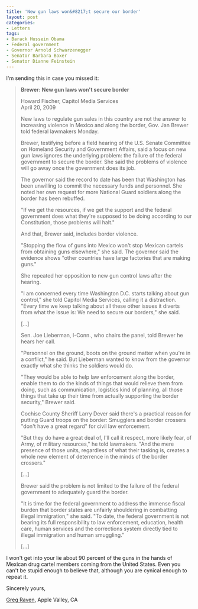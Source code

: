 ```yaml
---
title: 'New gun laws won&#8217;t secure our border'
layout: post
categories:
- Letters
tags:
- Barack Hussein Obama
- Federal government
- Governor Arnold Schwarzenegger
- Senator Barbara Boxer
- Senator Dianne Feinstein
---
```


I'm sending this in case you missed it:

> **Brewer: New gun laws won't secure border**
> 
> Howard Fischer, Capitol Media Services  
> April 20, 2009
> 
> New laws to regulate gun sales in this country are not the answer to increasing violence in Mexico and along the border, Gov. Jan Brewer told federal lawmakers Monday.
> 
> Brewer, testifying before a field hearing of the U.S. Senate Committee on Homeland Security and Government Affairs, said a focus on new gun laws ignores the underlying problem: the failure of the federal government to secure the border. She said the problems of violence will go away once the government does its job.
> 
> The governor said the record to date has been that Washington has been unwilling to commit the necessary funds and personnel. She noted her own request for more National Guard soldiers along the border has been rebuffed.
> 
> "If we get the resources, if we get the support and the federal government does what they're supposed to be doing according to our Constitution, those problems will halt."
> 
> And that, Brewer said, includes border violence.
> 
> "Stopping the flow of guns into Mexico won't stop Mexican cartels from obtaining guns elsewhere," she said. The governor said the evidence shows "other countries have large factories that are making guns."
> 
> She repeated her opposition to new gun control laws after the hearing.
> 
> "I am concerned every time Washington D.C. starts talking about gun control," she told Capitol Media Services, calling it a distraction. "Every time we keep talking about all these other issues it diverts from what the issue is: We need to secure our borders," she said.
> 
> \[...\]
> 
> Sen. Joe Lieberman, I-Conn., who chairs the panel, told Brewer he hears her call.
> 
> "Personnel on the ground, boots on the ground matter when you're in a conflict," he said. But Lieberman wanted to know from the governor exactly what she thinks the soldiers would do.
> 
> "They would be able to help law enforcement along the border, enable them to do the kinds of things that would relieve them from doing, such as communication, logistics kind of planning, all those things that take up their time from actually supporting the border security," Brewer said.
> 
> Cochise County Sheriff Larry Dever said there's a practical reason for putting Guard troops on the border: Smugglers and border crossers "don't have a great regard" for civil law enforcement.
> 
> "But they do have a great deal of, I'll call it respect, more likely fear, of Army, of military resources," he told lawmakers. "And the mere presence of those units, regardless of what their tasking is, creates a whole new element of deterrence in the minds of the border crossers."
> 
> \[...\]
> 
> Brewer said the problem is not limited to the failure of the federal government to adequately guard the border.
> 
> "It is time for the federal government to address the immense fiscal burden that border states are unfairly shouldering in combatting illegal immigration," she said. "To date, the federal government is not bearing its full responsibility to law enforcement, education, health care, human services and the corrections system directly tied to illegal immigration and human smuggling."
> 
> \[...\]

I won't get into your lie about 90 percent of the guns in the hands of Mexican drug cartel members coming from the United States. Even you can't be stupid enough to believe that, although you are cynical enough to repeat it.

Sincerely yours,

[Greg Raven](https://www.gregraven.org/), Apple Valley, CA